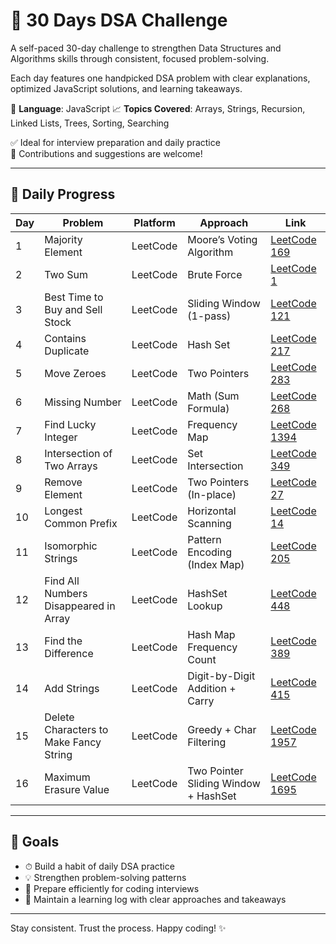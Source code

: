 # 🚀 30 Days DSA Challenge

A self-paced 30-day challenge to strengthen Data Structures and Algorithms skills through consistent, focused problem-solving.

Each day features one handpicked DSA problem with clear explanations, optimized JavaScript solutions, and learning takeaways.

📌 **Language**: JavaScript
📈 **Topics Covered**: Arrays, Strings, Recursion, Linked Lists, Trees, Sorting, Searching

✅ Ideal for interview preparation and daily practice  
🌟 Contributions and suggestions are welcome!

---

## 📅 Daily Progress

| Day | Problem                                | Platform | Approach                             | Link                                                                                    |
| --- | -------------------------------------- | -------- | ------------------------------------ | --------------------------------------------------------------------------------------- |
| 1   | Majority Element                       | LeetCode | Moore’s Voting Algorithm             | [LeetCode 169](https://leetcode.com/problems/majority-element/)                         |
| 2   | Two Sum                                | LeetCode | Brute Force                          | [LeetCode 1](https://leetcode.com/problems/two-sum/)                                    |
| 3   | Best Time to Buy and Sell Stock        | LeetCode | Sliding Window (1-pass)              | [LeetCode 121](https://leetcode.com/problems/best-time-to-buy-and-sell-stock/)          |
| 4   | Contains Duplicate                     | LeetCode | Hash Set                             | [LeetCode 217](https://leetcode.com/problems/contains-duplicate/)                       |
| 5   | Move Zeroes                            | LeetCode | Two Pointers                         | [LeetCode 283](https://leetcode.com/problems/move-zeroes/)                              |
| 6   | Missing Number                         | LeetCode | Math (Sum Formula)                   | [LeetCode 268](https://leetcode.com/problems/missing-number/)                           |
| 7   | Find Lucky Integer                     | LeetCode | Frequency Map                        | [LeetCode 1394](https://leetcode.com/problems/find-lucky-integer-in-an-array/)          |
| 8   | Intersection of Two Arrays             | LeetCode | Set Intersection                     | [LeetCode 349](https://leetcode.com/problems/intersection-of-two-arrays/)               |
| 9   | Remove Element                         | LeetCode | Two Pointers (In-place)              | [LeetCode 27](https://leetcode.com/problems/remove-element/)                            |
| 10  | Longest Common Prefix                  | LeetCode | Horizontal Scanning                  | [LeetCode 14](https://leetcode.com/problems/longest-common-prefix/)                     |
| 11  | Isomorphic Strings                     | LeetCode | Pattern Encoding (Index Map)         | [LeetCode 205](https://leetcode.com/problems/isomorphic-strings/)                       |
| 12  | Find All Numbers Disappeared in Array  | LeetCode | HashSet Lookup                       | [LeetCode 448](https://leetcode.com/problems/find-all-numbers-disappeared-in-an-array/) |
| 13  | Find the Difference                    | LeetCode | Hash Map Frequency Count             | [LeetCode 389](https://leetcode.com/problems/find-the-difference/)                      |
| 14  | Add Strings                            | LeetCode | Digit-by-Digit Addition + Carry      | [LeetCode 415](https://leetcode.com/problems/add-strings/)                              |
| 15  | Delete Characters to Make Fancy String | LeetCode | Greedy + Char Filtering              | [LeetCode 1957](https://leetcode.com/problems/delete-characters-to-make-fancy-string/)  |
| 16  | Maximum Erasure Value                  | LeetCode | Two Pointer Sliding Window + HashSet | [LeetCode 1695](https://leetcode.com/problems/maximum-erasure-value/)                   |

---

## 🎯 Goals

- ⏱ Build a habit of daily DSA practice
- 💡 Strengthen problem-solving patterns
- 🧠 Prepare efficiently for coding interviews
- 📘 Maintain a learning log with clear approaches and takeaways

---

Stay consistent. Trust the process. Happy coding! ✨
